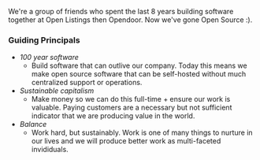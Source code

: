 We're a group of friends who spent the last 8 years building software together at Open Listings then Opendoor. Now we've gone Open Source :).

### Guiding Principals
- *100 year software*
  - Build software that can outlive our company. Today this means we make open source software that can be self-hosted without much centralized support or operations.
- *Sustainable capitalism*
  - Make money so we can do this full-time + ensure our work is valuable. Paying customers are a necessary but not sufficient indicator that we are producing value in the world.
- *Balance*
  - Work hard, but sustainably. Work is one of many things to nurture in our lives and we will produce better work as multi-faceted invididuals.
